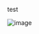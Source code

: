 test

![image](https://user-images.githubusercontent.com/62676663/222328081-a661d1b9-115a-4b4b-ae60-41c2f10fe5b9.png)
